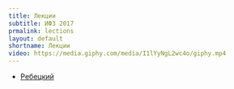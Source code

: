 ```yaml
---
title: Лекции
subtitle: ИФЗ 2017
prmalink: lections
layout: default
shortname: Лекции
video: https://media.giphy.com/media/I1lYyNgL2wc4o/giphy.mp4
---
```


+ [Ребецкий](Rebetsky)
